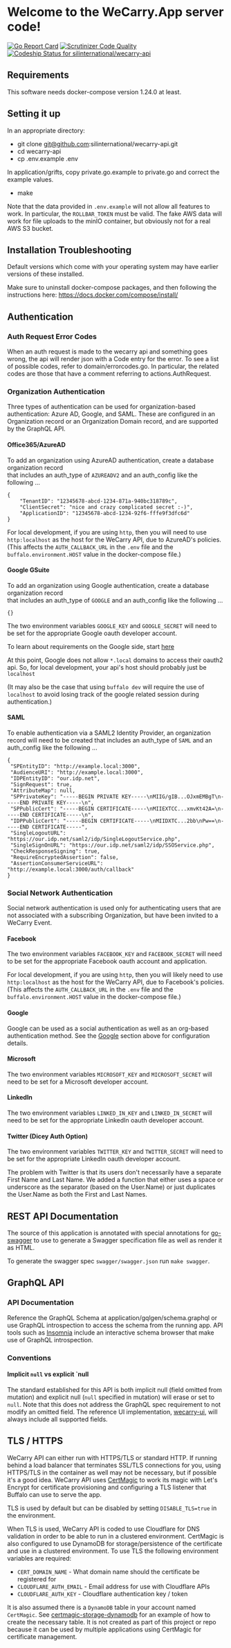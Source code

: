 # Welcome to the WeCarry.App server code!

[![Go Report Card](https://goreportcard.com/badge/github.com/silinternational/wecarry-api)](https://goreportcard.com/report/github.com/silinternational/wecarry-api)
[![Scrutinizer Code Quality](https://scrutinizer-ci.com/g/silinternational/wecarry-api/badges/quality-score.png?b=develop)](https://scrutinizer-ci.com/g/silinternational/wecarry-api/?branch=develop)
[![Codeship Status for silinternational/wecarry-api](https://app.codeship.com/projects/2ff9d1b0-8c61-0137-e598-0e4ef29cce88/status?branch=master)](https://app.codeship.com/projects/355314)

## Requirements

This software needs docker-compose version 1.24.0 at least.

## Setting it up

In an appropriate directory:
* git clone git@github.com:silinternational/wecarry-api.git
* cd wecarry-api
* cp .env.example .env

In application/grifts, copy private.go.example to private.go and 
correct the example values.

* make

Note that the data provided in `.env.example` will not allow
all features to work. In particular, the `ROLLBAR_TOKEN` must 
be valid. The fake AWS data will work for file uploads to the minIO
container, but obviously not for a real AWS S3 bucket.

## Installation Troubleshooting

Default versions which come with your operating system
may have earlier versions of these installed.

Make sure to uninstall docker-compose packages, and then following the
instructions here: https://docs.docker.com/compose/install/

## Authentication

### Auth Request Error Codes
When an auth request is made to the wecarry api and something goes wrong, the api
will render json with a Code entry for the error. To see a list of possible codes, 
refer to domain/errorcodes.go.  In particular, the related codes are those 
that have a comment referring to actions.AuthRequest.

### Organization Authentication

Three types of authentication can be used for organization-based authentication:
Azure AD, Google, and SAML. These are configured in an Organization record or 
an Organization Domain record, and are supported by the GraphQL API.

#### Office365/AzureAD
To add an organization using AzureAD authentication, create a database organization record  
that includes an auth_type of `AZUREADV2` and an auth_config like the following ... 

```
{
    "TenantID": "12345678-abcd-1234-871a-940bc318789c", 
    "ClientSecret": "nice and crazy complicated secret :-)", 
    "ApplicationID": "12345678-abcd-1234-92f6-fffe9f3dfc6d"
}
```

For local development, if you are using `http`, then you will need to 
use `http:localhost` as the host for the WeCarry API, due to AzureAD's policies.
(This affects the `AUTH_CALLBACK_URL` in the `.env` file and the `buffalo.environment.HOST` value
in the docker-compose file.)

#### Google GSuite

To add an organization using Google authentication, create a database organization record  
that includes an auth_type of `GOOGLE` and an auth_config like the following ... 

```
{}
```

The two environment variables `GOOGLE_KEY` and `GOOGLE_SECRET` will need to be 
set for the appropriate Google oauth developer account. 

To learn about requirements on the Google side, start [here](https://developers.google.com/identity/protocols/OAuth2)

At this point, Google does not allow `*.local` domains to access their oauth2 api.
So, for local development, your api's host should probably just be `localhost`

(It may also be the case that using `buffalo dev` will require the use of `localhost` to avoid 
losing track of the google related session during authentication.)

#### SAML
To enable authentication via a SAML2 Identity Provider, an organization 
record will need to be created that includes an auth_type of `SAML` and an
auth_config like the following ...

```
{
 "SPEntityID": "http://example.local:3000", 
 "AudienceURI": "http://example.local:3000", 
 "IDPEntityID": "our.idp.net", 
 "SignRequest": true, 
 "AttributeMap": null, 
 "SPPrivateKey": "-----BEGIN PRIVATE KEY-----\nMIIG/gIB...OJxmEMBgT\n-----END PRIVATE KEY-----\n", 
 "SPPublicCert": "-----BEGIN CERTIFICATE-----\nMIIEXTCC...xmvKt42A=\n-----END CERTIFICATE-----\n", 
 "IDPPublicCert": "-----BEGIN CERTIFICATE-----\nMIIDXTC...2bb\nPw==\n-----END CERTIFICATE-----", 
 "SingleLogoutURL": "https://our.idp.net/saml2/idp/SingleLogoutService.php", 
 "SingleSignOnURL": "https://our.idp.net/saml2/idp/SSOService.php", 
 "CheckResponseSigning": true, 
 "RequireEncryptedAssertion": false, 
 "AssertionConsumerServiceURL": "http://example.local:3000/auth/callback"
}
```

### Social Network Authentication

Social network authentication is used only for authenticating users that are not
associated with a subscribing Organization, but have been invited to a WeCarry
Event.

#### Facebook

The two environment variables `FACEBOOK_KEY` and `FACEBOOK_SECRET` 
will need to be set for the appropriate Facebook oauth account and application.

For local development, if you are using `http`, then you will likely need to 
use `http:localhost` as the host for the WeCarry API, due to Facebook's policies.
(This affects the `AUTH_CALLBACK_URL` in the `.env` file and the `buffalo.environment.HOST` value
in the docker-compose file.)

#### Google

Google can be used as a social authentication as well as an org-based authentication
method. See the [Google](#google-gsuite) section above for configuration details.
 
#### Microsoft

The two environment variables `MICROSOFT_KEY` and `MICROSOFT_SECRET` will need 
to be set for a Microsoft developer account. 

#### LinkedIn

The two environment variables `LINKED_IN_KEY` and `LINKED_IN_SECRET` will need to be 
set for the appropriate LinkedIn oauth developer account. 

#### Twitter (Dicey Auth Option)

The two environment variables `TWITTER_KEY` and `TWITTER_SECRET` will need to be 
set for the appropriate LinkedIn oauth developer account. 

The problem with Twitter is that its users don't necessarily have a separate 
First Name and Last Name. We added a function that either uses a space or 
underscore as the separator (based on the User.Name) or just duplicates the
User.Name as both the First and Last Names.

## REST API Documentation
The source of this application is annotated with special annotations for [go-swagger](https://goswagger.io) to use
to generate a Swagger specification file as well as render it as HTML.

To generate the swagger spec `swagger/swagger.json` run `make swagger`.

## GraphQL API

### API Documentation

Reference the GraphQL Schema at application/gqlgen/schema.graphql or use
GraphQL introspection to access the schema from the running app. API tools such
as [Insomnia](https://insomnia.rest) include an interactive schema browser that 
make use of GraphQL introspection.
 
### Conventions

#### Implicit `null` vs explicit `null

The standard established for this API is both implicit null (field
omitted from mutation) and explicit null (`null` specified in mutation) 
will erase or set to `null`. Note that this does not address the
GraphQL spec requirement to not modify an omitted field. The reference UI 
implementation, [wecarry-ui](https://github.com/silinternational/wecarry-ui),
will always include all supported fields.

## TLS / HTTPS

WeCarry API can either run with HTTPS/TLS or standard HTTP. If running behind a load balancer that terminates SSL/TLS 
connections for you, using HTTPS/TLS in the container as well may not be necessary, but if possible it's a good 
idea. WeCarry API uses [CertMagic](https://github.com/caddyserver/certmagic) to work its magic with Let's Encrypt
for certificate provisioning and configuring a TLS listener that Buffalo can use to serve the app. 

TLS is used by default but can be disabled by setting `DISABLE_TLS=true` in the environment. 

When TLS is used, WeCarry API is coded to use Cloudflare for DNS validation in order to be able to run in a clustered
environment. CertMagic is also configured to use DynamoDB for storage/persistence of the certificate and use in a 
clustered environment. To use TLS the following environment variables are required:

 - `CERT_DOMAIN_NAME` - What domain name should the certificate be registered for
 - `CLOUDFLARE_AUTH_EMAIL` - Email address for use with Cloudflare APIs
 - `CLOUDFLARE_AUTH_KEY` - Cloudflare authentication key / token
 
It is also assumed there is a `DynamoDB` table in your account named `CertMagic`. See 
[certmagic-storage-dynamodb](https://github.com/silinternational/certmagic-storage-dynamodb) for an example of 
how to create the necessary table. It is not created as part of this project or repo because it can be used by 
multiple applications using CertMagic for certificate management. 
